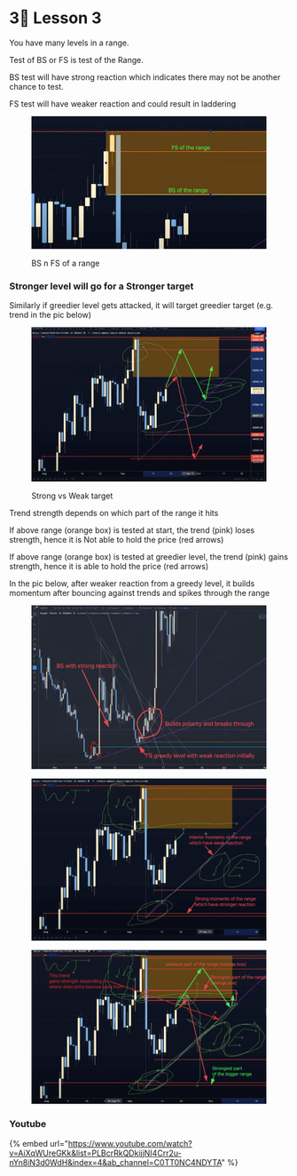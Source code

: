 # 3⃣ Lesson 3

You have many levels in a range.

Test of BS or FS is test of the Range.&#x20;

BS test will have strong reaction which indicates there may not be another chance to test.

FS test will have weaker reaction and could result in laddering

<figure><img src="../../.gitbook/assets/image (6).png" alt=""><figcaption><p>BS n FS of a range</p></figcaption></figure>

### Stronger level will go for a Stronger target

Similarly if greedier level gets attacked, it will target greedier target (e.g. trend in the pic below)

<figure><img src="../../.gitbook/assets/image (2).png" alt=""><figcaption><p>Strong vs Weak target</p></figcaption></figure>

Trend strength depends on which part of the range it hits

If above range (orange box) is tested at start, the trend (pink) loses strength, hence it is Not able to hold the price (red arrows)

If above range (orange box) is tested at greedier level, the trend (pink) gains strength, hence it is able to hold the price (red arrows)



In the pic below, after weaker reaction from a greedy level, it builds momentum after bouncing against trends and spikes through the range

<figure><img src="../../.gitbook/assets/image (3).png" alt=""><figcaption></figcaption></figure>

<figure><img src="../../.gitbook/assets/image (15).png" alt=""><figcaption></figcaption></figure>

<figure><img src="../../.gitbook/assets/image (9).png" alt=""><figcaption></figcaption></figure>

### Youtube

{% embed url="https://www.youtube.com/watch?v=AiXqWUreGKk&list=PLBcrRkQDkijjNI4Crr2u-nYn8iN3d0WdH&index=4&ab_channel=C0TT0NC4NDYTA" %}
